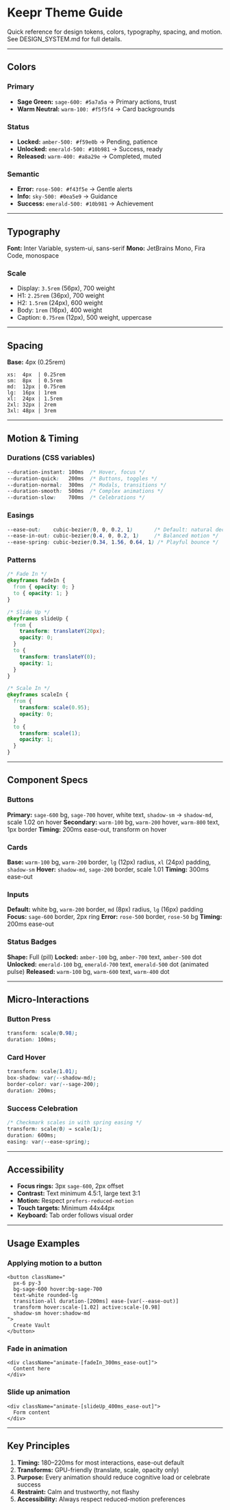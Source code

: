 # Keepr Theme Guide

Quick reference for design tokens, colors, typography, spacing, and motion. See DESIGN_SYSTEM.md for full details.

---

## Colors

### Primary
- **Sage Green:** `sage-600: #5a7a5a` → Primary actions, trust
- **Warm Neutral:** `warm-100: #f5f5f4` → Card backgrounds

### Status
- **Locked:** `amber-500: #f59e0b` → Pending, patience
- **Unlocked:** `emerald-500: #10b981` → Success, ready
- **Released:** `warm-400: #a8a29e` → Completed, muted

### Semantic
- **Error:** `rose-500: #f43f5e` → Gentle alerts
- **Info:** `sky-500: #0ea5e9` → Guidance
- **Success:** `emerald-500: #10b981` → Achievement

---

## Typography

**Font:** Inter Variable, system-ui, sans-serif
**Mono:** JetBrains Mono, Fira Code, monospace

### Scale
- Display: `3.5rem` (56px), 700 weight
- H1: `2.25rem` (36px), 700 weight
- H2: `1.5rem` (24px), 600 weight
- Body: `1rem` (16px), 400 weight
- Caption: `0.75rem` (12px), 500 weight, uppercase

---

## Spacing

**Base:** 4px (0.25rem)

```
xs:  4px  | 0.25rem
sm:  8px  | 0.5rem
md:  12px | 0.75rem
lg:  16px | 1rem
xl:  24px | 1.5rem
2xl: 32px | 2rem
3xl: 48px | 3rem
```

---

## Motion & Timing

### Durations (CSS variables)
```css
--duration-instant: 100ms  /* Hover, focus */
--duration-quick:   200ms  /* Buttons, toggles */
--duration-normal:  300ms  /* Modals, transitions */
--duration-smooth:  500ms  /* Complex animations */
--duration-slow:    700ms  /* Celebrations */
```

### Easings
```css
--ease-out:    cubic-bezier(0, 0, 0.2, 1)       /* Default: natural deceleration */
--ease-in-out: cubic-bezier(0.4, 0, 0.2, 1)     /* Balanced motion */
--ease-spring: cubic-bezier(0.34, 1.56, 0.64, 1) /* Playful bounce */
```

### Patterns
```css
/* Fade In */
@keyframes fadeIn {
  from { opacity: 0; }
  to { opacity: 1; }
}

/* Slide Up */
@keyframes slideUp {
  from {
    transform: translateY(20px);
    opacity: 0;
  }
  to {
    transform: translateY(0);
    opacity: 1;
  }
}

/* Scale In */
@keyframes scaleIn {
  from {
    transform: scale(0.95);
    opacity: 0;
  }
  to {
    transform: scale(1);
    opacity: 1;
  }
}
```

---

## Component Specs

### Buttons
**Primary:** `sage-600` bg, `sage-700` hover, white text, `shadow-sm` → `shadow-md`, scale 1.02 on hover
**Secondary:** `warm-100` bg, `warm-200` hover, `warm-800` text, 1px border
**Timing:** 200ms ease-out, transform on hover

### Cards
**Base:** `warm-100` bg, `warm-200` border, `lg` (12px) radius, `xl` (24px) padding, `shadow-sm`
**Hover:** `shadow-md`, `sage-200` border, scale 1.01
**Timing:** 300ms ease-out

### Inputs
**Default:** white bg, `warm-200` border, `md` (8px) radius, `lg` (16px) padding
**Focus:** `sage-600` border, 2px ring
**Error:** `rose-500` border, `rose-50` bg
**Timing:** 200ms ease-out

### Status Badges
**Shape:** Full (pill)
**Locked:** `amber-100` bg, `amber-700` text, `amber-500` dot
**Unlocked:** `emerald-100` bg, `emerald-700` text, `emerald-500` dot (animated pulse)
**Released:** `warm-100` bg, `warm-600` text, `warm-400` dot

---

## Micro-Interactions

### Button Press
```css
transform: scale(0.98);
duration: 100ms;
```

### Card Hover
```css
transform: scale(1.01);
box-shadow: var(--shadow-md);
border-color: var(--sage-200);
duration: 200ms;
```

### Success Celebration
```css
/* Checkmark scales in with spring easing */
transform: scale(0) → scale(1);
duration: 600ms;
easing: var(--ease-spring);
```

---

## Accessibility

- **Focus rings:** 3px `sage-600`, 2px offset
- **Contrast:** Text minimum 4.5:1, large text 3:1
- **Motion:** Respect `prefers-reduced-motion`
- **Touch targets:** Minimum 44x44px
- **Keyboard:** Tab order follows visual order

---

## Usage Examples

### Applying motion to a button
```tsx
<button className="
  px-6 py-3
  bg-sage-600 hover:bg-sage-700
  text-white rounded-lg
  transition-all duration-[200ms] ease-[var(--ease-out)]
  transform hover:scale-[1.02] active:scale-[0.98]
  shadow-sm hover:shadow-md
">
  Create Vault
</button>
```

### Fade in animation
```tsx
<div className="animate-[fadeIn_300ms_ease-out]">
  Content here
</div>
```

### Slide up animation
```tsx
<div className="animate-[slideUp_400ms_ease-out]">
  Form content
</div>
```

---

## Key Principles

1. **Timing:** 180–220ms for most interactions, ease-out default
2. **Transforms:** GPU-friendly (translate, scale, opacity only)
3. **Purpose:** Every animation should reduce cognitive load or celebrate success
4. **Restraint:** Calm and trustworthy, not flashy
5. **Accessibility:** Always respect reduced-motion preferences
